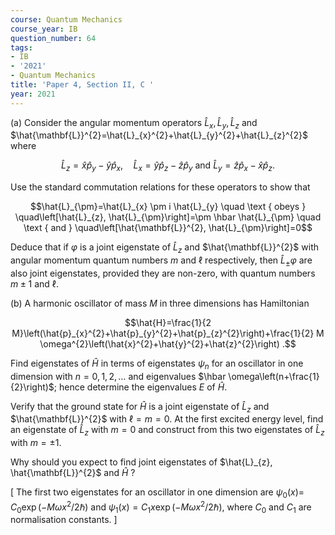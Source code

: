 ```yaml
---
course: Quantum Mechanics
course_year: IB
question_number: 64
tags:
- IB
- '2021'
- Quantum Mechanics
title: 'Paper 4, Section II, C '
year: 2021
---
```




(a) Consider the angular momentum operators $\hat{L}_{x}, \hat{L}_{y}, \hat{L}_{z}$ and $\hat{\mathbf{L}}^{2}=\hat{L}_{x}^{2}+\hat{L}_{y}^{2}+\hat{L}_{z}^{2}$ where

$$\hat{L}_{z}=\hat{x} \hat{p}_{y}-\hat{y} \hat{p}_{x}, \quad \hat{L}_{x}=\hat{y} \hat{p}_{z}-\hat{z} \hat{p}_{y} \text { and } \hat{L}_{y}=\hat{z} \hat{p}_{x}-\hat{x} \hat{p}_{z} .$$

Use the standard commutation relations for these operators to show that

$$\hat{L}_{\pm}=\hat{L}_{x} \pm i \hat{L}_{y} \quad \text { obeys } \quad\left[\hat{L}_{z}, \hat{L}_{\pm}\right]=\pm \hbar \hat{L}_{\pm} \quad \text { and } \quad\left[\hat{\mathbf{L}}^{2}, \hat{L}_{\pm}\right]=0$$

Deduce that if $\varphi$ is a joint eigenstate of $\hat{L}_{z}$ and $\hat{\mathbf{L}}^{2}$ with angular momentum quantum numbers $m$ and $\ell$ respectively, then $\hat{L}_{\pm} \varphi$ are also joint eigenstates, provided they are non-zero, with quantum numbers $m \pm 1$ and $\ell$.

(b) A harmonic oscillator of mass $M$ in three dimensions has Hamiltonian

$$\hat{H}=\frac{1}{2 M}\left(\hat{p}_{x}^{2}+\hat{p}_{y}^{2}+\hat{p}_{z}^{2}\right)+\frac{1}{2} M \omega^{2}\left(\hat{x}^{2}+\hat{y}^{2}+\hat{z}^{2}\right) .$$

Find eigenstates of $\hat{H}$ in terms of eigenstates $\psi_{n}$ for an oscillator in one dimension with $n=0,1,2, \ldots$ and eigenvalues $\hbar \omega\left(n+\frac{1}{2}\right)$; hence determine the eigenvalues $E$ of $\hat{H}$.

Verify that the ground state for $\hat{H}$ is a joint eigenstate of $\hat{L}_{z}$ and $\hat{\mathbf{L}}^{2}$ with $\ell=m=0$. At the first excited energy level, find an eigenstate of $\hat{L}_{z}$ with $m=0$ and construct from this two eigenstates of $\hat{L}_{z}$ with $m=\pm 1$.

Why should you expect to find joint eigenstates of $\hat{L}_{z}, \hat{\mathbf{L}}^{2}$ and $\hat{H}$ ?

[ The first two eigenstates for an oscillator in one dimension are $\psi_{0}(x)=$ $C_{0} \exp \left(-M \omega x^{2} / 2 \hbar\right)$ and $\psi_{1}(x)=C_{1} x \exp \left(-M \omega x^{2} / 2 \hbar\right)$, where $C_{0}$ and $C_{1}$ are normalisation constants. ]